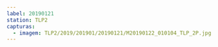 ```yaml
---
label: 20190121
station: TLP2
capturas:
  - imagem: TLP2/2019/201901/20190121/M20190122_010104_TLP_2P.jpg
---
```

